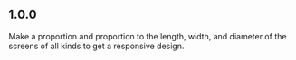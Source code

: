 ## 1.0.0

Make a proportion and proportion to the length, width, and diameter of the screens of all kinds to get a responsive design.
